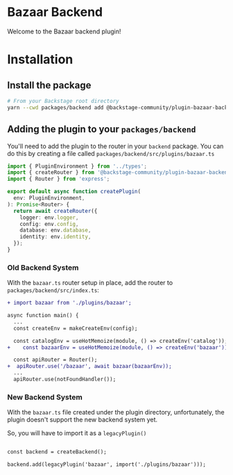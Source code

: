 # Bazaar Backend

Welcome to the Bazaar backend plugin!

# Installation

## Install the package

```bash
# From your Backstage root directory
yarn --cwd packages/backend add @backstage-community/plugin-bazaar-backend
```

## Adding the plugin to your `packages/backend`

You'll need to add the plugin to the router in your `backend` package. You can do this by creating a file called `packages/backend/src/plugins/bazaar.ts`

```typescript
import { PluginEnvironment } from '../types';
import { createRouter } from '@backstage-community/plugin-bazaar-backend';
import { Router } from 'express';

export default async function createPlugin(
  env: PluginEnvironment,
): Promise<Router> {
  return await createRouter({
    logger: env.logger,
    config: env.config,
    database: env.database,
    identity: env.identity,
  });
}
```

### Old Backend System

With the `bazaar.ts` router setup in place, add the router to `packages/backend/src/index.ts`:

```diff
+ import bazaar from './plugins/bazaar';

async function main() {
  ...
  const createEnv = makeCreateEnv(config);

  const catalogEnv = useHotMemoize(module, () => createEnv('catalog'));
+    const bazaarEnv = useHotMemoize(module, () => createEnv('bazaar'));

  const apiRouter = Router();
+  apiRouter.use('/bazaar', await bazaar(bazaarEnv));
  ...
  apiRouter.use(notFoundHandler());

```

### New Backend System

With the `bazaar.ts` file created under the plugin directory, unfortunately, the plugin doesn't support the new backend system yet.

So, you will have to import it as a `legacyPlugin()`
```diff

const backend = createBackend();

backend.add(legacyPlugin('bazaar', import('./plugins/bazaar')));
```
